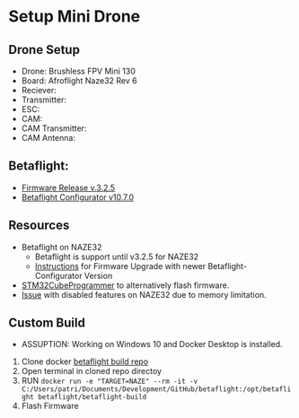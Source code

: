 # Setup Mini Drone

## Drone Setup
- Drone: Brushless FPV Mini 130
- Board: Afroflight Naze32 Rev 6
- Reciever:
- Transmitter:
- ESC:
- CAM:
- CAM Transmitter:
- CAM Antenna:

## Betaflight:
- [Firmware Release v.3.2.5](https://github.com/betaflight/betaflight/releases/tag/v3.2.5)
- [Betaflight Configurator v10.7.0](https://github.com/betaflight/betaflight-configurator/releases/tag/10.7.0)


## Resources
- Betaflight on NAZE32
    - Betaflight is support until v3.2.5 for NAZE32
    - [Instructions](https://www.youtube.com/watch?v=XA5r_HbI__g) for Firmware Upgrade with newer Betaflight-Configurator Version
- [STM32CubeProgrammer](https://www.st.com/en/development-tools/stm32cubeprog.html) to alternatively flash firmware.
- [Issue](https://github.com/betaflight/betaflight/issues/2165) with disabled features on NAZE32 due to memory limitation.



## Custom Build
- ASSUPTION: Working on Windows 10 and Docker Desktop is installed.
1. Clone docker [betaflight build repo](https://github.com/betaflight/docker-betaflight-build)
2. Open terminal in cloned repo directoy
3. RUN `docker run -e "TARGET=NAZE" --rm -it -v C:/Users/patri/Documents/Development/GitHub/betaflight:/opt/betaflight betaflight/betaflight-build`
4. Flash Firmware